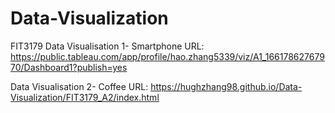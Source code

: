 # Data-Visualization
FIT3179
Data Visualisation 1- Smartphone
URL: https://public.tableau.com/app/profile/hao.zhang5339/viz/A1_16617862767970/Dashboard1?publish=yes

Data Visualisation 2- Coffee
URL: https://hughzhang98.github.io/Data-Visualization/FIT3179_A2/index.html
